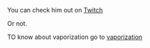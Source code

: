 You can check him out on [Twitch](http://www.twitch.tv/liquidneo)

Or not.

TO know about vaporization go to [vaporization](../vaporization/vaporization.md)

